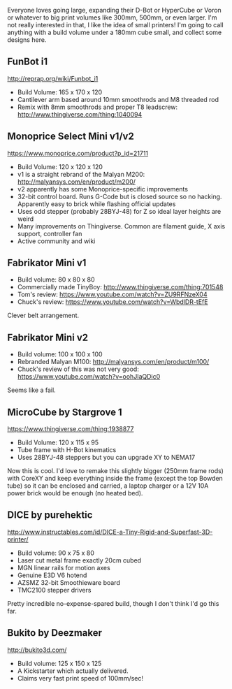 Everyone loves going large, expanding their D-Bot or HyperCube or Voron or whatever to big print volumes like 300mm, 500mm, or even larger. I'm not really interested in that, I like the idea of small printers! I'm going to call anything with a build volume under a 180mm cube small, and collect some designs here.

## FunBot i1

http://reprap.org/wiki/Funbot_i1

* Build Volume: 165 x 170 x 120
* Cantilever arm based around 10mm smoothrods and M8 threaded rod
* Remix with 8mm smoothrods and proper T8 leadscrew: http://www.thingiverse.com/thing:1040094

## Monoprice Select Mini v1/v2

https://www.monoprice.com/product?p_id=21711

* Build Volume: 120 x 120 x 120
* v1 is a straight rebrand of the Malyan M200: http://malyansys.com/en/product/m200/
* v2 apparently has some Monoprice-specific improvements
* 32-bit control board. Runs G-Code but is closed source so no hacking. Apparently easy to brick while flashing official updates
* Uses odd stepper (probably 28BYJ-48) for Z so ideal layer heights are weird
* Many improvements on Thingiverse. Common are filament guide, X axis support, controller fan
* Active community and wiki

## Fabrikator Mini v1

* Build volume: 80 x 80 x 80
* Commercially made TinyBoy: http://www.thingiverse.com/thing:701548
* Tom's review: https://www.youtube.com/watch?v=ZU9RFNzeX04
* Chuck's review: https://www.youtube.com/watch?v=WbdlDR-tEfE

Clever belt arrangement.

## Fabrikator Mini v2

* Build volume: 100 x 100 x 100
* Rebranded Malyan M100: http://malyansys.com/en/product/m100/
* Chuck's review of this was not very good: https://www.youtube.com/watch?v=oohJIaQDic0

Seems like a fail.

## MicroCube by Stargrove 1

https://www.thingiverse.com/thing:1938877

* Build Volume: 120 x 115 x 95
* Tube frame with H-Bot kinematics
* Uses 28BYJ-48 steppers but you can upgrade XY to NEMA17

Now this is cool. I'd love to remake this slightly bigger (250mm frame rods) with CoreXY and keep everything inside the frame (except the top Bowden tube) so it can be enclosed and carried, a laptop charger or a 12V 10A power brick would be enough (no heated bed).

## DICE by purehektic

http://www.instructables.com/id/DICE-a-Tiny-Rigid-and-Superfast-3D-printer/

* Build volume: 90 x 75 x 80
* Laser cut metal frame exactly 20cm cubed 
* MGN linear rails for motion axes
* Genuine E3D V6 hotend
* AZSMZ 32-bit Smoothieware board
* TMC2100 stepper drivers

Pretty incredible no-expense-spared build, though I don't think I'd go this far.

## Bukito by Deezmaker

http://bukito3d.com/

* Build volume: 125 x 150 x 125
* A Kickstarter which actually delivered.
* Claims very fast print speed of 100mm/sec!
